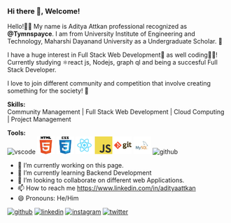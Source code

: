 ### Hi there 👋, Welcome!

Hello!👋🏻 My name is Aditya Attkan professional recognized as **@Tymnspayce**. I am from University Institute of Engineering and Technology, Maharshi Dayanand University as a Undergraduate Scholar. 🏫

I have a huge interest in Full Stack Web Development📝 as well coding👩‍💻! Currently studying ⚛️react js, Nodejs, graph ql and being a succesful Full Stack Developer. 

I love to join different community and competition that involve creating something for the society! 🙋  


**Skills:**  
Community Management | Full Stack Web Development | Cloud Computing | Project Management  

**Tools:**   
<img src='https://upload.wikimedia.org/wikipedia/commons/thumb/2/2d/Visual_Studio_Code_1.18_icon.svg/1200px-Visual_Studio_Code_1.18_icon.svg.png' alt='vscode' height='40'> 
<img src='https://raw.githubusercontent.com/github/explore/80688e429a7d4ef2fca1e82350fe8e3517d3494d/topics/html/html.png' alt='html' height='40'>
<img src='https://raw.githubusercontent.com/github/explore/80688e429a7d4ef2fca1e82350fe8e3517d3494d/topics/css/css.png' alt='css' height='40'>
<img src='https://raw.githubusercontent.com/github/explore/80688e429a7d4ef2fca1e82350fe8e3517d3494d/topics/react/react.png' alt='reactjs' height='40'>
<img src='https://raw.githubusercontent.com/github/explore/80688e429a7d4ef2fca1e82350fe8e3517d3494d/topics/javascript/javascript.png' alt='js' height='40'>
<img src='https://raw.githubusercontent.com/github/explore/80688e429a7d4ef2fca1e82350fe8e3517d3494d/topics/git/git.png' alt='git' height='40'>
<img src='https://raw.githubusercontent.com/github/explore/80688e429a7d4ef2fca1e82350fe8e3517d3494d/topics/mysql/mysql.png' alt='mysql' height='40'>
<img src='https://github.githubassets.com/images/modules/logos_page/GitHub-Mark.png' alt='github' height='40'> 



- 🔭 I’m currently working on this page. 
- 🌱 I’m currently learning Backend Development
- 💞️ I’m looking to collaborate on different web Applications.
- 📫 How to reach me https://www.linkedin.com/in/adityaattkan 
- 😄 Pronouns: He/Him

[<img src='https://cdn.jsdelivr.net/npm/simple-icons@3.0.1/icons/github.svg' alt='github' height='40'>](https://github.com/Tymnspayce)  [<img src='https://cdn.jsdelivr.net/npm/simple-icons@3.0.1/icons/linkedin.svg' alt='linkedin' height='40'>](https://www.linkedin.com/in/adityaattkan/)  [<img src='https://cdn.jsdelivr.net/npm/simple-icons@3.0.1/icons/instagram.svg' alt='instagram' height='40'>](https://www.instagram.com/Tymnspayce/)  [<img src='https://cdn.jsdelivr.net/npm/simple-icons@3.0.1/icons/twitter.svg' alt='twitter' height='40'>](https://twitter.com/0XA20D03I)  


<!---
Tymnspayce/Tymnspayce is a ✨ special ✨ repository because its `README.md` (this file) appears on your GitHub profile.
You can click the Preview link to take a look at your changes.
--->
